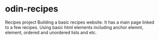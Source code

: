 # odin-recipes
Recipes project
Building a basic recipes website. It has a main page linked to a few recipes.
Using basic html elements including anchor elemnt, <img> element, ordered and unordered lists and etc.